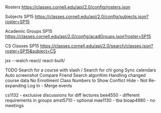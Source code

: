 Rosters
https://classes.cornell.edu/api/2.0/config/rosters.json

Subjects SP15
https://classes.cornell.edu/api/2.0/config/subjects.json?roster=SP15

Academic Groups SP15
https://classes.cornell.edu/api/2.0/config/acadGroups.json?roster=SP15

CS Classes SP15
https://classes.cornell.edu/api/2.0/search/classes.json?roster=SP15&subject=CS

jsx --watch react/ react-built/


TODO
Search for a course with slash /
Search for chi gong
Sync calendars
Auto screenshot
Compare Friend
Search algorithm
Handling changed course data
No Enrollment Class Numbers to Show
Conflict Hide - Not Re-expanding
Log In - Merge events

cs1132 - exclusive discussions for diff lectures
bee4550 - different requirements in groups
amst5710 - optional
mae1130 - tba
bioap4980 - no meetings